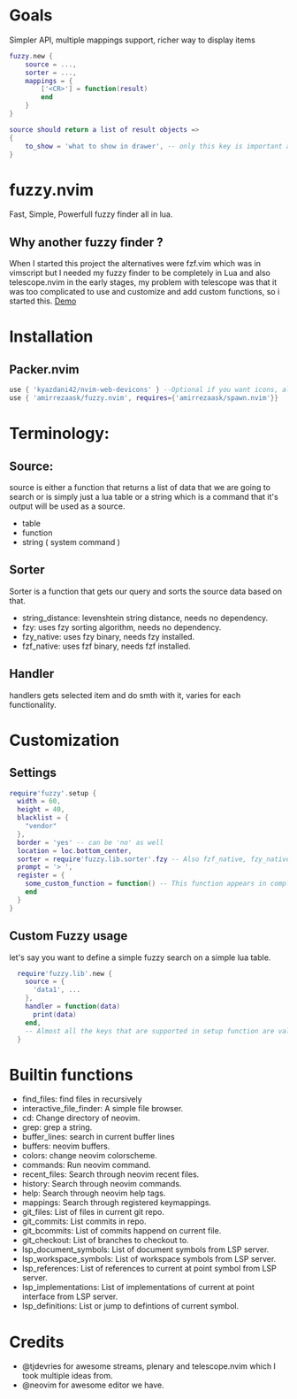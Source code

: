 # Goals
Simpler API, multiple mappings support, richer way to display items
```lua
fuzzy.new {
    source = ...,
    sorter = ...,
    mappings = {
        ['<CR>'] = function(result)
        end
    }
}

source should return a list of result objects => 
{
    to_show = 'what to show in drawer', -- only this key is important and mandaatory
}

```




# fuzzy.nvim
Fast, Simple, Powerfull fuzzy finder all in lua.

## Why another fuzzy finder ?
When I started this project the alternatives were fzf.vim which was in vimscript but I needed my fuzzy finder to be completely in Lua and also telescope.nvim in the early stages, my problem with telescope was that it was too complicated
 to use and customize and add custom functions, so i started this.
[Demo](https://www.youtube.com/watch?v=YCUSN59FBSY)

# Installation
## Packer.nvim
```lua
use { 'kyazdani42/nvim-web-devicons' } --Optional if you want icons, also you need to have a patched font, look at nvim-web-devicons README for information.
use { 'amirrezaask/fuzzy.nvim', requires={'amirrezaask/spawn.nvim'}}
```

# Terminology:
## Source:
source is either a function that returns a list of data that we are going to search or is simply just a lua table or a string which is a command that it's output will be used as a source.
- table
- function
- string ( system command )

## Sorter
Sorter is a function that gets our query and sorts the source data based on that.
- string_distance: levenshtein string distance, needs no dependency.
- fzy: uses fzy sorting algorithm, needs no dependency.
- fzy_native: uses fzy binary, needs fzy installed.
- fzf_native: uses fzf binary, needs fzf installed.

## Handler
handlers gets selected item and do smth with it, varies for each functionality.

# Customization
## Settings
```lua
require'fuzzy'.setup {
  width = 60,
  height = 40,
  blacklist = {
    "vendor"
  },
  border = 'yes' -- can be 'no' as well
  location = loc.bottom_center,
  sorter = require'fuzzy.lib.sorter'.fzy -- Also fzf_native, fzy_native, string_distance are supported
  prompt = '> ',
  register = {
    some_custom_function = function() -- This function appears in complete menu when using :Fuzzy command.
    end
  }
}
```
## Custom Fuzzy usage
let's say you want to define a simple fuzzy search on a simple lua table.
```lua
  require'fuzzy.lib'.new {
    source = {
      'data1', ...
    },
    handler = function(data)
      print(data)
    end,
    -- Almost all the keys that are supported in setup function are valid here and will override the default one set by user.
  }

```
# Builtin functions
- find_files: find files in recursively
- interactive_file_finder: A simple file browser.
- cd: Change directory of neovim.
- grep: grep a string.
- buffer_lines: search in current buffer lines
- buffers: neovim buffers.
- colors: change neovim colorscheme.
- commands: Run neovim command.
- recent_files: Search through neovim recent files.
- history: Search through neovim commands.
- help: Search through neovim help tags.
- mappings: Search through registered keymappings.
- git_files: List of files in current git repo.
- git_commits: List commits in repo.
- git_bcommits: List of commits happend on current file.
- git_checkout: List of branches to checkout to.
- lsp_document_symbols: List of document symbols from LSP server.
- lsp_workspace_symbols: List of workspace symbols from LSP server.
- lsp_references: List of references to current at point symbol from LSP server.
- lsp_implementations: List of implementations of current at point interface from LSP server.
- lsp_definitions: List or jump to defintions of current symbol.

# Credits
- @tjdevries for awesome streams, plenary and telescope.nvim which I took multiple ideas from.
- @neovim for awesome editor we have.
